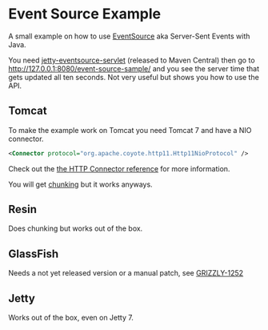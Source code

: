 Event Source Example
====================
A small example on how to use [EventSource](http://dev.w3.org/html5/eventsource/) aka Server-Sent Events with Java.

You need [jetty-eventsource-servlet](https://github.com/jetty-project/jetty-eventsource-servlet) (released to Maven Central) then go to http://127.0.0.1:8080/event-source-sample/ and you see the server time that gets updated all ten seconds. Not very useful but shows you how to use the API.

Tomcat
------
To make the example work on Tomcat you need Tomcat 7 and have a NIO connector.

```xml
<Connector protocol="org.apache.coyote.http11.Http11NioProtocol" />
```

Check out the [the HTTP Connector reference](http://tomcat.apache.org/tomcat-7.0-doc/config/http.html) for more information.

You will get [chunking](http://tomcat.10.n6.nabble.com/How-to-disable-chunked-encoding-for-the-Http11NioProtocol-connector-td2038448.html) but it works anyways.

Resin
-----
Does chunking but works out of the box.

GlassFish
---------
Needs a not yet released version or a manual patch, see [GRIZZLY-1252](http://java.net/jira/browse/GRIZZLY-1252)

Jetty
-----
Works out of the box, even on Jetty 7.


